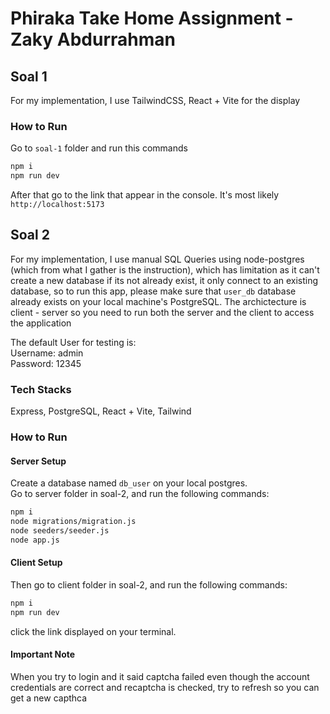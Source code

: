 # Phiraka Take Home Assignment - Zaky Abdurrahman  
## Soal 1  
For my implementation, I use TailwindCSS, React + Vite for the display  
### How to Run  
Go to `soal-1` folder and run this commands  
```bash
npm i  
npm run dev  
```  
After that go to the link that appear in the console. It's most likely `http://localhost:5173`  
  
## Soal 2   
For my implementation, I use manual SQL Queries using node-postgres (which from what I gather is the instruction), which has limitation as it can't create a new database if its not already exist, it only connect to an existing database, so to run this app, please make sure that `user_db` database already exists on your local machine's PostgreSQL. The archictecture is client - server so you need to run both the server and the client to access the application  
   
The default User for testing is:    
Username: admin  
Password: 12345  
### Tech Stacks  
Express, PostgreSQL, React + Vite, Tailwind  
### How to Run   
#### Server Setup  
Create a database named `db_user` on your local postgres.  
Go to server folder in soal-2, and run the following commands:  
```bash
npm i  
node migrations/migration.js  
node seeders/seeder.js  
node app.js  
```   
#### Client Setup  
Then go to client folder in soal-2, and run the following commands:  
```bash  
npm i  
npm run dev  
```  
click the link displayed on your terminal. 
#### Important Note
When you try to login and it said captcha failed even though the account credentials are correct and recaptcha is checked, try to refresh so you can get a new capthca  